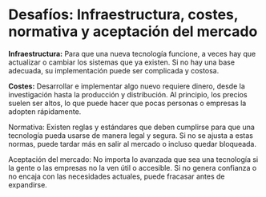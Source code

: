 # Desafíos: Infraestructura, costes, normativa y aceptación del mercado

**Infraestructura:** Para que una nueva tecnología funcione, a veces hay que actualizar o cambiar los sistemas que ya existen. Si no hay una base adecuada, su implementación puede ser complicada y costosa.

**Costes:** Desarrollar e implementar algo nuevo requiere dinero, desde la investigación hasta la producción y distribución. Al principio, los precios suelen ser altos, lo que puede hacer que pocas personas o empresas la adopten rápidamente.

Normativa: Existen reglas y estándares que deben cumplirse para que una tecnología pueda usarse de manera legal y segura. Si no se ajusta a estas normas, puede tardar más en salir al mercado o incluso quedar bloqueada.

Aceptación del mercado: No importa lo avanzada que sea una tecnología si la gente o las empresas no la ven útil o accesible. Si no genera confianza o no encaja con las necesidades actuales, puede fracasar antes de expandirse.
